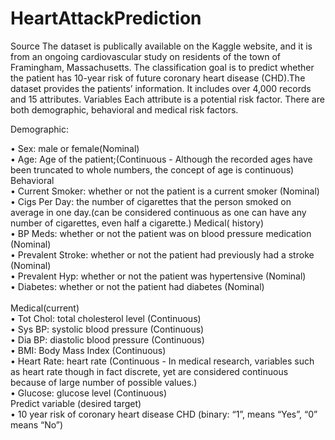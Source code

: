 # HeartAttackPrediction

Source
The dataset is publically available on the Kaggle website, and it is from an ongoing cardiovascular study on residents of the town of Framingham, Massachusetts. The classification goal is to predict whether the patient has 10-year risk of future coronary heart disease (CHD).The dataset provides the patients’ information. It includes over 4,000 records and 15 attributes.
Variables
Each attribute is a potential risk factor. There are both demographic, behavioral and medical risk factors.

Demographic:

• Sex: male or female(Nominal) <br>
• Age: Age of the patient;(Continuous - Although the recorded ages have been truncated to whole numbers, the concept of age is continuous)
Behavioral<br>
• Current Smoker: whether or not the patient is a current smoker (Nominal)<br>
• Cigs Per Day: the number of cigarettes that the person smoked on average in one day.(can be considered continuous as one can have any number of cigarettes, even half a cigarette.)
Medical( history)<br>
• BP Meds: whether or not the patient was on blood pressure medication (Nominal)<br>
• Prevalent Stroke: whether or not the patient had previously had a stroke (Nominal)<br>
• Prevalent Hyp: whether or not the patient was hypertensive (Nominal)<br>
• Diabetes: whether or not the patient had diabetes (Nominal)<br><br>
Medical(current)<br>
• Tot Chol: total cholesterol level (Continuous)<br>
• Sys BP: systolic blood pressure (Continuous)<br>
• Dia BP: diastolic blood pressure (Continuous)<br>
• BMI: Body Mass Index (Continuous)<br>
• Heart Rate: heart rate (Continuous - In medical research, variables such as heart rate though in fact discrete, yet are considered continuous because of large number of possible values.)<br>
• Glucose: glucose level (Continuous)<br>
Predict variable (desired target)<br>
• 10 year risk of coronary heart disease CHD (binary: “1”, means “Yes”, “0” means “No”)<br>
